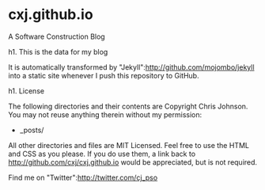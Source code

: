 cxj.github.io
=============

A Software Construction Blog

h1. This is the data for my blog

It is automatically transformed by "Jekyll":http://github.com/mojombo/jekyll into a static site whenever I push this repository to GitHub.


h1. License

The following directories and their contents are Copyright Chris Johnson.  You may not reuse anything therein without my permission:

* _posts/

All other directories and files are MIT Licensed. Feel free to use the HTML and CSS as you please. If you do use them, a link back to http://github.com/cxj/cxj.github.io would be appreciated, but is not required.

Find me on "Twitter":http://twitter.com/cj_pso

